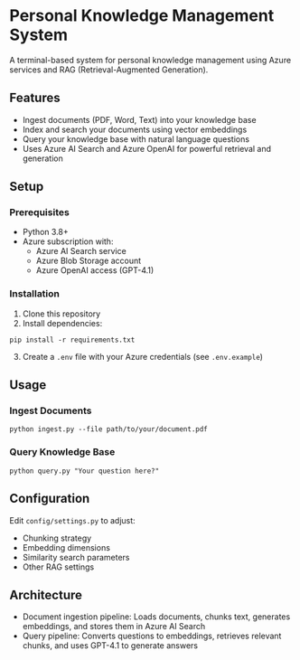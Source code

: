 # Personal Knowledge Management System

A terminal-based system for personal knowledge management using Azure services and RAG (Retrieval-Augmented Generation).

## Features

- Ingest documents (PDF, Word, Text) into your knowledge base
- Index and search your documents using vector embeddings
- Query your knowledge base with natural language questions
- Uses Azure AI Search and Azure OpenAI for powerful retrieval and generation

## Setup

### Prerequisites

- Python 3.8+
- Azure subscription with:
  - Azure AI Search service
  - Azure Blob Storage account
  - Azure OpenAI access (GPT-4.1)

### Installation

1. Clone this repository
2. Install dependencies:
```
pip install -r requirements.txt
```
3. Create a `.env` file with your Azure credentials (see `.env.example`)

## Usage

### Ingest Documents

```
python ingest.py --file path/to/your/document.pdf
```

### Query Knowledge Base

```
python query.py "Your question here?"
```

## Configuration

Edit `config/settings.py` to adjust:

- Chunking strategy
- Embedding dimensions
- Similarity search parameters
- Other RAG settings

## Architecture

- Document ingestion pipeline: Loads documents, chunks text, generates embeddings, and stores them in Azure AI Search
- Query pipeline: Converts questions to embeddings, retrieves relevant chunks, and uses GPT-4.1 to generate answers